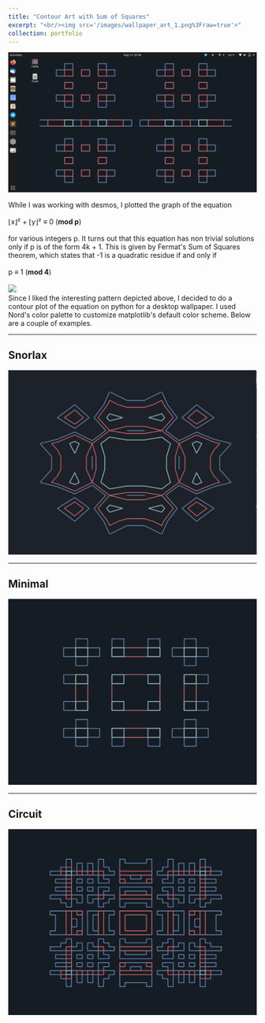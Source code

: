 ```yaml
---
title: "Contour Art with Sum of Squares"
excerpt: "<br/><img src='/images/wallpaper_art_1.png%3Fraw=true'>"
collection: portfolio
---
```


![](/images/wallpaper_art_1.png%3Fraw=true)

While I was working with desmos, I plotted the graph of the equation\
\
⌊x⌋² + ⌊y⌋² ≡ 0 (**mod p**)
\
\
for various integers p. It turns out that this equation has non trivial
solutions only if p is of the form 4k + 1. This is given by Fermat\'s
Sum of Squares theorem, which states that -1 is a quadratic residue if
and only if\
\
p ≡ 1 (**mod 4**)
\
\
![](/images/wallpaper_art_desmos.gif%3Fraw=true)
\
Since I liked the interesting pattern depicted above, I decided to do a
contour plot of the equation on python for a desktop wallpaper. I used
Nord\'s color palette to customize matplotlib\'s default color scheme.
Below are a couple of examples.

------------------------------------------------------------------------

## Snorlax

![](/images/snorlax.jpg%3Fraw=true)

------------------------------------------------------------------------

## Minimal

![](/images/fermat_prime.png%3Fraw=true)

------------------------------------------------------------------------

## Circuit

![](/images/noisy_fermat.png%3Fraw=true)

